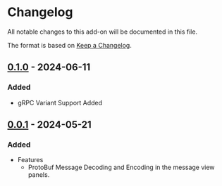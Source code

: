 # Changelog
All notable changes to this add-on will be documented in this file.

The format is based on [Keep a Changelog](https://keepachangelog.com/en/1.0.0/).

## [0.1.0] - 2024-06-11

### Added
- gRPC Variant Support Added

## [0.0.1] - 2024-05-21

### Added
- Features
  - ProtoBuf Message Decoding and Encoding in the message view panels.

[0.1.0]: https://github.com/zaproxy/zap-extensions/releases/grpc-v0.1.0
[0.0.1]: https://github.com/zaproxy/zap-extensions/releases/grpc-v0.0.1
